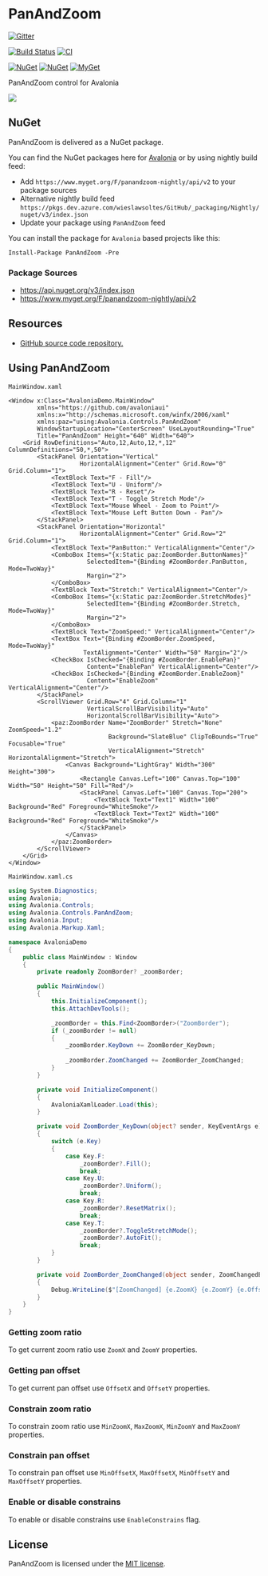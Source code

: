 # PanAndZoom

[![Gitter](https://badges.gitter.im/wieslawsoltes/PanAndZoom.svg)](https://gitter.im/wieslawsoltes/PanAndZoom?utm_source=badge&utm_medium=badge&utm_campaign=pr-badge)

[![Build Status](https://dev.azure.com/wieslawsoltes/GitHub/_apis/build/status/wieslawsoltes.PanAndZoom?branchName=master)](https://dev.azure.com/wieslawsoltes/GitHub/_build/latest?definitionId=98&branchName=master)
[![CI](https://github.com/wieslawsoltes/PanAndZoom/actions/workflows/build.yml/badge.svg)](https://github.com/wieslawsoltes/PanAndZoom/actions/workflows/build.yml)

[![NuGet](https://img.shields.io/nuget/v/PanAndZoom.svg)](https://www.nuget.org/packages/PanAndZoom)
[![NuGet](https://img.shields.io/nuget/dt/PanAndZoom.svg)](https://www.nuget.org/packages/PanAndZoom)
[![MyGet](https://img.shields.io/myget/panandzoom-nightly/vpre/PanAndZoom.svg?label=myget)](https://www.myget.org/gallery/panandzoom-nightly) 

PanAndZoom control for Avalonia

<a href='https://youtu.be/BFLF1WPZWCQ' target='_blank'>![](images/PanAndZoom.png)<a/>

## NuGet

PanAndZoom is delivered as a NuGet package.

You can find the NuGet packages here for [Avalonia](https://www.nuget.org/packages/PanAndZoom/) or by using nightly build feed:
* Add `https://www.myget.org/F/panandzoom-nightly/api/v2` to your package sources
* Alternative nightly build feed `https://pkgs.dev.azure.com/wieslawsoltes/GitHub/_packaging/Nightly/nuget/v3/index.json`
* Update your package using `PanAndZoom` feed

You can install the package for `Avalonia` based projects like this:

`Install-Package PanAndZoom -Pre`

### Package Sources

* https://api.nuget.org/v3/index.json
* https://www.myget.org/F/panandzoom-nightly/api/v2

## Resources

* [GitHub source code repository.](https://github.com/wieslawsoltes/PanAndZoom)

## Using PanAndZoom

`MainWindow.xaml`
```XAML
<Window x:Class="AvaloniaDemo.MainWindow"
        xmlns="https://github.com/avaloniaui"
        xmlns:x="http://schemas.microsoft.com/winfx/2006/xaml"
        xmlns:paz="using:Avalonia.Controls.PanAndZoom"
        WindowStartupLocation="CenterScreen" UseLayoutRounding="True"
        Title="PanAndZoom" Height="640" Width="640">
    <Grid RowDefinitions="Auto,12,Auto,12,*,12" ColumnDefinitions="50,*,50">
        <StackPanel Orientation="Vertical"
                    HorizontalAlignment="Center" Grid.Row="0" Grid.Column="1">
            <TextBlock Text="F - Fill"/>
            <TextBlock Text="U - Uniform"/>
            <TextBlock Text="R - Reset"/>
            <TextBlock Text="T - Toggle Stretch Mode"/>
            <TextBlock Text="Mouse Wheel - Zoom to Point"/>
            <TextBlock Text="Mouse Left Button Down - Pan"/>
        </StackPanel>
        <StackPanel Orientation="Horizontal"
                    HorizontalAlignment="Center" Grid.Row="2" Grid.Column="1">
            <TextBlock Text="PanButton:" VerticalAlignment="Center"/>
            <ComboBox Items="{x:Static paz:ZoomBorder.ButtonNames}"
                      SelectedItem="{Binding #ZoomBorder.PanButton, Mode=TwoWay}"
                      Margin="2">
            </ComboBox>
            <TextBlock Text="Stretch:" VerticalAlignment="Center"/>
            <ComboBox Items="{x:Static paz:ZoomBorder.StretchModes}"
                      SelectedItem="{Binding #ZoomBorder.Stretch, Mode=TwoWay}"
                      Margin="2">
            </ComboBox>
            <TextBlock Text="ZoomSpeed:" VerticalAlignment="Center"/>
            <TextBox Text="{Binding #ZoomBorder.ZoomSpeed, Mode=TwoWay}"
                     TextAlignment="Center" Width="50" Margin="2"/>
            <CheckBox IsChecked="{Binding #ZoomBorder.EnablePan}"
                      Content="EnablePan" VerticalAlignment="Center"/>
            <CheckBox IsChecked="{Binding #ZoomBorder.EnableZoom}"
                      Content="EnableZoom" VerticalAlignment="Center"/>
        </StackPanel>
        <ScrollViewer Grid.Row="4" Grid.Column="1"
                      VerticalScrollBarVisibility="Auto"
                      HorizontalScrollBarVisibility="Auto">
            <paz:ZoomBorder Name="ZoomBorder" Stretch="None" ZoomSpeed="1.2"
                            Background="SlateBlue" ClipToBounds="True" Focusable="True"
                            VerticalAlignment="Stretch" HorizontalAlignment="Stretch">
                <Canvas Background="LightGray" Width="300" Height="300">
                    <Rectangle Canvas.Left="100" Canvas.Top="100" Width="50" Height="50" Fill="Red"/>
                    <StackPanel Canvas.Left="100" Canvas.Top="200">
                        <TextBlock Text="Text1" Width="100" Background="Red" Foreground="WhiteSmoke"/>
                        <TextBlock Text="Text2" Width="100" Background="Red" Foreground="WhiteSmoke"/>
                    </StackPanel>
                </Canvas>
            </paz:ZoomBorder>  
        </ScrollViewer>
    </Grid> 
</Window>
```

`MainWindow.xaml.cs`
```C#
using System.Diagnostics;
using Avalonia;
using Avalonia.Controls;
using Avalonia.Controls.PanAndZoom;
using Avalonia.Input;
using Avalonia.Markup.Xaml;

namespace AvaloniaDemo
{
    public class MainWindow : Window
    {
        private readonly ZoomBorder? _zoomBorder;

        public MainWindow()
        {
            this.InitializeComponent();
            this.AttachDevTools();

            _zoomBorder = this.Find<ZoomBorder>("ZoomBorder");
            if (_zoomBorder != null)
            {
                _zoomBorder.KeyDown += ZoomBorder_KeyDown;
                
                _zoomBorder.ZoomChanged += ZoomBorder_ZoomChanged;
            }
        }

        private void InitializeComponent()
        {
            AvaloniaXamlLoader.Load(this);
        }

        private void ZoomBorder_KeyDown(object? sender, KeyEventArgs e)
        {
            switch (e.Key)
            {
                case Key.F:
                    _zoomBorder?.Fill();
                    break;
                case Key.U:
                    _zoomBorder?.Uniform();
                    break;
                case Key.R:
                    _zoomBorder?.ResetMatrix();
                    break;
                case Key.T:
                    _zoomBorder?.ToggleStretchMode();
                    _zoomBorder?.AutoFit();
                    break;
            }
        }

        private void ZoomBorder_ZoomChanged(object sender, ZoomChangedEventArgs e)
        {
            Debug.WriteLine($"[ZoomChanged] {e.ZoomX} {e.ZoomY} {e.OffsetX} {e.OffsetY}");
        }
    }
}
```

### Getting zoom ratio

To get current zoom ratio use `ZoomX` and `ZoomY` properties. 

### Getting pan offset

To get current pan offset use `OffsetX` and `OffsetY` properties. 

### Constrain zoom ratio

To constrain zoom ratio use `MinZoomX`, `MaxZoomX`, `MinZoomY` and `MaxZoomY` properties. 

### Constrain pan offset

To constrain pan offset use `MinOffsetX`, `MaxOffsetX`, `MinOffsetY` and `MaxOffsetY` properties. 

### Enable or disable constrains

To enable or disable constrains use `EnableConstrains` flag.

## License

PanAndZoom is licensed under the [MIT license](LICENSE.TXT).
